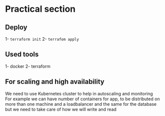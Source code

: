 # Practical section

## Deploy
1- `terraform init`
2- `terrafom apply`

## Used tools
1- docker
2- terraform 


## For scaling and high availability
We need to use Kubernetes cluster to help in autoscaling and monitoring 
For example we can have number of containers for app, to be distributed on more than one machine and a loadbalancer 
and the same for the database but we need to take care of how we will write and read 